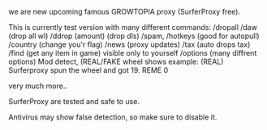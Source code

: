 we are new upcoming famous GROWTOPIA proxy (SurferProxy free).

This is currently test version with many different commands: 
/dropall
/daw (drop all wl)
/ddrop (amount) (drop dls) 
/spam, /hotkeys (good for autopull)
/country (change you'r flag)
/news (proxy updates)
/tax (auto drops tax)
/find (get any item in game) visible only to yourself
/options (many diffrent options) Mod detect, (REAL/FAKE wheel shows example: (REAL) Surferproxy spun the wheel and got 19. REME 0

very much more..

SurferProxy are tested and safe to use.

Antivirus may show false detection, so make sure to disable it.
